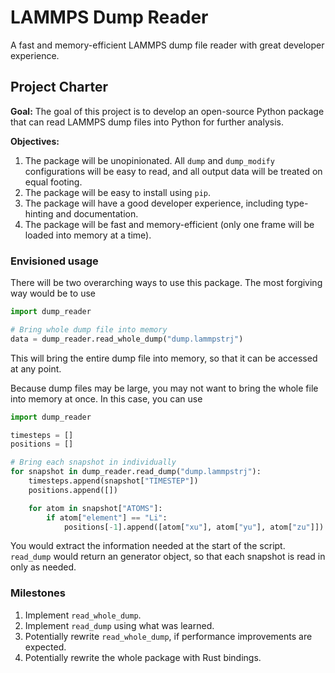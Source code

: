 # LAMMPS Dump Reader
A fast and memory-efficient LAMMPS dump file reader with great developer experience.

## Project Charter
**Goal:** The goal of this project is to develop an open-source Python package that can read LAMMPS dump files into Python for further analysis.

**Objectives:**
1. The package will be unopinionated. All `dump` and `dump_modify` configurations will be easy to read, and all output data will be treated on equal footing.
2. The package will be easy to install using `pip`.
3. The package will have a good developer experience, including type-hinting and documentation.
4. The package will be fast and memory-efficient (only one frame will be loaded into memory at a time).

### Envisioned usage
There will be two overarching ways to use this package. The most forgiving way would be to use
```python
import dump_reader

# Bring whole dump file into memory
data = dump_reader.read_whole_dump("dump.lammpstrj")
```
This will bring the entire dump file into memory, so that it can be accessed at any point.

Because dump files may be large, you may not want to bring the whole file into memory at once. In this case, you can use
```python
import dump_reader

timesteps = []
positions = []

# Bring each snapshot in individually
for snapshot in dump_reader.read_dump("dump.lammpstrj"):
    timesteps.append(snapshot["TIMESTEP"])
    positions.append([])

    for atom in snapshot["ATOMS"]:
        if atom["element"] == "Li":
            positions[-1].append([atom["xu"], atom["yu"], atom["zu"]])
```
You would extract the information needed at the start of the script. `read_dump` would return an generator object, so that each snapshot is read in only as needed.

### Milestones
1. Implement `read_whole_dump`.
2. Implement `read_dump` using what was learned.
3. Potentially rewrite `read_whole_dump`, if performance improvements are expected.
4. Potentially rewrite the whole package with Rust bindings.

